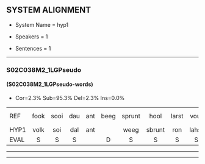 
## SYSTEM ALIGNMENT

- System Name = hyp1

- Speakers = 1

- Sentences = 1

---

### S02C038M2_1LGPseudo

#### (S02C038M2_1LGPseudo-words)

- Cor=2.3%	Sub=95.3%	Del=2.3%	Ins=0.0%

|  |  |  |  |  |  |  |  |  |  |  |  |  |  |  |  |  |  |  |  |  |  |  |  |  |  |  |  |  |  |  |  |  |  |  |  |  |  |  |  |  |  |  |  |
|:--- |:---:|:---:|:---:|:---:|:---:|:---:|:---:|:---:|:---:|:---:|:---:|:---:|:---:|:---:|:---:|:---:|:---:|:---:|:---:|:---:|:---:|:---:|:---:|:---:|:---:|:---:|:---:|:---:|:---:|:---:|:---:|:---:|:---:|:---:|:---:|:---:|:---:|:---:|:---:|:---:|:---:|:---:|:---:|
| REF | fook | sooi | dau | ant | beeg | sprunt | hool | larst | vout | * | zwoei | fam | rachts | vaap | sprieuw*(spreeuw) | keng | swoers | doer | plirt | *x | jien | blard | guul | hoekt | neeuw*(nieuw) | noork | vid | zans | leum | haans | spaai | sjalt | heik | sank | roen | frijk | eem | schard | grek | dron | * | snaaf | stuid |
| HYP1 | volk | soi | dal | ant |  | weeg | sbrunt | ron | lahst | fout | za | zon | van | racht | va | sbgeel | s | oers | dor | spril | meen | wart | el | hopt | neem | nor | vit | zand | lan | han | say | solt | vet | sam | goon | srijk | één | schacht | grak | gon | sno | snaf | stuit |
| EVAL | S | S | S |  | D | S | S | S | S | S | S | S | S | S | S | S | S | S | S | S | S | S | S | S | S | S | S | S | S | S | S | S | S | S | S | S | S | S | S | S | S | S | S |
---

---

